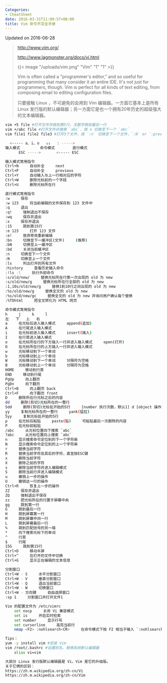 ```yaml
---
Categories:
- CheatSheet
date: 2016-03-31T11:09:57+08:00
title: Vim 命令不完全手册
---
```


<!--more-->

Updated on 2016-06-28

> http://www.vim.org/
>
> http://www.lagmonster.org/docs/vi.html
>
> {{< image "/uploads/vim.png" "Vim" "1" "1" >}}
>
> Vim is often called a "programmer's editor," and so useful for programming that many consider it an entire IDE. It's not just for programmers, though. Vim is perfect for all kinds of text editing, from composing email to editing configuration files.
>
> 只要接触 Linux ，不可避免的会用到 Vim 编辑器。一方面它基本上是所有 Linux 发行版的默认编辑器；另一方面它是也一个拥有20年历史的超级强大的文本编辑器。

```bash
vim +5 file #打开文件并跳到第5行，无数字跳到最后一行
vim +/abc file #打开文件并搜索 `abc`，按 n 切换至下一个 `abc`
vim file1 file2 file3 #打开3个文件，按 `:n` 切换至下一个文件，`:N` or `:prev` 切换至上一个文件

  <----- a、i、o   ↓↓   : ----->
输入模式         命令模式        底行模式
      ESC ----->       <----- ESC

输入模式常用指令
Ctrl+N     自动补全     next
Ctrl+P     自动补全     previous
Ctrl+Y     自动输入与上一行相对应的字符
Ctrl+W     删除光标前的一个字段
Ctrl+U     删除光标所在行

底行模式常用指令
:w     保存
:w 123     将当前编辑的文件保存到 123 文件中
:q     退出
:q!     强制退出不保存
:wq     保存并退出
:x     保存并退出
:15     跳到第15行
:e 123     打开 123 文件
:e!     放弃修改重新编辑
:bn     切换至下一缓冲区(文件)     (推荐)
:bN     切换至上一缓冲区
:bd     关闭当前缓冲区
:n     切换至下一个文件
:N     切换至上一个文件
:ls     列出打开的所有文件
:history     查看历史输入命令
:!ls -l     执行外部命令
:s/old/new/     替换光标所在行第一次出现的 old 为 new
:s/old/new/g     替换光标所在行全部的 old 为 new
:1,10s/old/new/g     替换1到10行之间出现的 old 为 new
:%s/old/new/g     替换全文的 old 为 new
:%s/old/new/gc     替换全文的 old 为 new 并询问用户确认每个替换
:%TOhtml     把全文转化为 HTML 网页

命令模式常用指令
h     j     k     l
左   下   上   右
a     在光标后进入输入模式     append(追加)
A     在行尾进入输入模式
i     在光标前进入输入模式     insert(插入)
I     在行首进入输入模式
o     在光标所在行的下方插入一行并进入输入模式     open(打开)
O     在光标所在行的上方插入一行并进入输入模式
w     光标移动到下一个单词
b     光标移动到上一个单词
W     光标移动到下一个单词     分隔符为空格
B     光标移动到上一个单词     分隔符为空格
HOME     移动到行首
END     移动到行尾
PgUp     向上翻页
PgDn     向下翻页
Ctrl+B     向上翻页 back
Ctrl+F     向下翻页 front
D     删除所在行光标之后的内容
dd     删除(剪切)光标所在的一整行
5dd     删除(剪切)光标处开始的5行     [number 执行次数，默认1] d [object 操作对象]
yy     复制光标所在的一整行     yank(猛拉)
5yy     复制光标处开始的5行
p     在光标后粘贴     paste(贴)     可粘贴最后一次删除的内容
P     在光标前粘贴
/abc     从光标位置向下搜索 `abc`
?abc     从光标位置向上搜索 `abc`
n     显示搜索命令定位到的下一个字符串
N     显示搜索命令定位到的上一个字符串
r     替换当前字符
R     替换当前字符及其后的字符，直至按ESC键
x     删除当前字符
X     删除之前的字符
s     删除当前字符并进入编辑模式
S     删除当前行并进入编辑模式
u     撤销上一步的操作
U     撤销这一行的操作
Ctrl+R     恢复上一步的操作
ZZ     保存并退出
ZQ     强制退出不保存
zz     把光标所在的行置于屏幕中央
gg     跳到第一行
G     跳到最后一行
H     跳到屏幕第一行
M     跳到屏幕中间一行
L     跳到屏幕最后一行
%     跳到匹配括号的另一端
*     向下搜索光标下的单词
^     行首
$     行尾
15G     跳到第15行
Ctrl+D     移动半屏
Ctrl+^     在打开的文件中切换
Ctrl+G     显示正在编辑的文本信息

分割窗口
Ctrl+W - S     水平分割窗口
Ctrl+W - V     垂直分割窗口
Ctrl+W - Q     退出当前窗口
Ctrl+W - W     切换窗口
Ctrl+W - 方向键     自由选择窗口
:sp 1     分割窗口并打开文件1

Vim 的配置文件为 /etc/vimrc
    set nocp     关闭 Vi 兼容模式
    set is     开启实时检索
    set number     显示行号
    set cursorline     高亮当前行
    nmap <F2> :nohlsearch<CR>     在命令模式下按 F2 相当于输入 `:nohlsearch` 跟一个回车，取消搜索加亮

Tips：
yum -y install vim #安装 Vim
vim /root/.bashrc #设置别名，替换系统默认编辑器
    alias vi=vim

大部分 Linux 发行版默认编辑器是 Vi，Vim 是它的升级版。
关于它俩的区别：
https://zh.m.wikipedia.org/zh-cn/Vi
https://zh.m.wikipedia.org/zh-cn/Vim
```